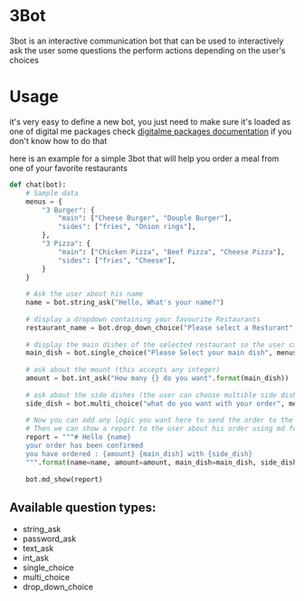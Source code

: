 # 3Bot
3bot is an interactive communication bot that can be used to interactively ask the user some questions the perform
actions depending on the user's choices

# Usage 
it's very easy to define a new bot, you just need to make sure it's loaded as one of digital me packages check
[digitalme packages documentation](/docs/packages/README.md) if you don't know how to do that

here is an example for a simple 3bot that will help you order a meal from one of your favorite restaurants
```python
def chat(bot):
    # Sample data
    menus = {
        "3 Burger": {
            "main": ["Cheese Burger", "Douple Burger"],
            "sides": ["fries", "Onion rings"],
        },
        "3 Pizza": {
            "main": ["Chicken Pizza", "Beef Pizza", "Cheese Pizza"],
            "sides": ["fries", "Cheese"],
        }
    }
    
    # Ask the user about his name
    name = bot.string_ask("Hello, What's your name?")
    
    # display a dropdown containing your favourite Restaurants
    restaurant_name = bot.drop_down_choice("Please select a Resturant", menus.keys())
    
    # display the main dishes of the selected restaurant so the user can choose only one dish
    main_dish = bot.single_choice("Please Select your main dish", menus[restaurant_name]["main"])
    
    # ask about the mount (this accepts any integer)
    amount = bot.int_ask("How many {} do you want".format(main_dish))
    
    # ask about the side dishes (the user can choose multible side dishes)
    side_dish = bot.multi_choice("what do you want with your order", menus[restaurant_name]["sides"])
    
    # Now you can add any logic you want here to send the order to the restaurant 
    # Then we can show a report to the user about his order using md format
    report = """# Hello {name}
    your order has been confirmed
    you have ordered : {amount} {main_dish] with {side_dish}
    """.format(name=name, amount=amount, main_dish=main_dish, side_dish=side_dish)
    
    bot.md_show(report)
```

## Available question types:
- string_ask
- password_ask
- text_ask
- int_ask
- single_choice
- multi_choice
- drop_down_choice

